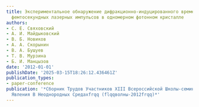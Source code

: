 ```yaml
---
title: Экспериментальное обнаружение дифракционно-индуцированного временного деления
  фемтосекундных лазерных импульсов в одномерном фотонном кристалле
authors:
- С. Е. Свяховский
- А. И. Майдыковский
- В. Б. Новиков
- А. А. Скорынин
- В. А. Бушуев
- Т. В. Мурзина
- Б. И. Манцызов
date: '2012-01-01'
publishDate: '2025-03-15T18:26:12.436461Z'
publication_types:
- paper-conference
publication: '*Сборник Трудов Участников XIII Всероссийской Школы-семинара flqqволновые
  Явления В Неоднородных Средахfrqq (flqqволны-2012frqq)*'
---
```

